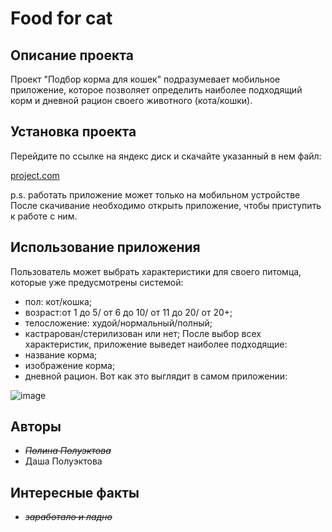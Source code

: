 # Food for cat
## Описание проекта
Проект "Подбор корма для кошек" подразумевает мобильное приложение, которое позволяет определить наиболее подходящий корм и дневной рацион своего животного (кота/кошки).
## Установка проекта
Перейдите по ссылке на яндекс диск и скачайте указанный в нем файл:

[project.com](https://disk.yandex.ru/d/aoHMf6EZUb50Ag)

p.s. работать приложение может только на мобильном устройстве
После скачивание необходимо открыть приложение, чтобы приступить к работе с ним.
## Использование приложения
Пользователь может выбрать характеристики для своего питомца, которые уже предусмотрены системой:
- пол: кот/кошка;
- возраст:от 1 до 5/ от 6 до 10/ от 11 до 20/ от 20+;
- телосложение: худой/нормальный/полный;
- кастрарован/стерилизован или нет;
После выбор всех характеристик, приложение выведет наиболее подходящие:
- название корма;
- изображение корма;
- дневной рацион.
Вот как это выглядит в самом приложении:

![image](https://github.com/PoluektovaDarya/foodCat/assets/123874713/91ea91f3-441f-49ac-81dd-5d4004f2b740)

## Авторы
- *~~Полина Полуэктова~~*
- Даша Полуэктова
## Интересные факты
- *~~заработало и ладно~~*
